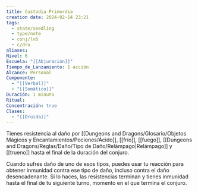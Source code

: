 ```yaml
---
title: Custodia Primordia
creation date: 2024-02-14 23:21
tags:
  - state/seedling
  - type/note
  - conj/lv6
  - c/dru
aliases: 
Nivel: 6
Escuela: "[[Abjuración]]"
Tiempo_de_Lanzamiento: 1 acción
Alcance: Personal
Componente:
  - "[[Verbal]]"
  - "[[Somático]]"
Duración: 1 minuto
Ritual: 
Concentración: true
Clases:
  - "[[Druida]]"
---
```

Tienes resistencia al daño por [[Dungeons and Dragons/Glosario/Objetos Mágicos y Encantamientos/Pociones/Ácido]], [[frío]], [[fuego]], [[Dungeons and Dragons/Reglas/Daño/Tipo de Daño/Relámpago|Relámpago]] y [[trueno]] hasta el final de la duración del conjuro.

Cuando sufres daño de uno de esos tipos, puedes usar tu reacción para obtener inmunidad contra ese tipo de daño, incluso contra el daño desencadenante. Si lo haces, las resistencias terminan y tienes inmunidad hasta el final de tu siguiente turno, momento en el que termina el conjuro.